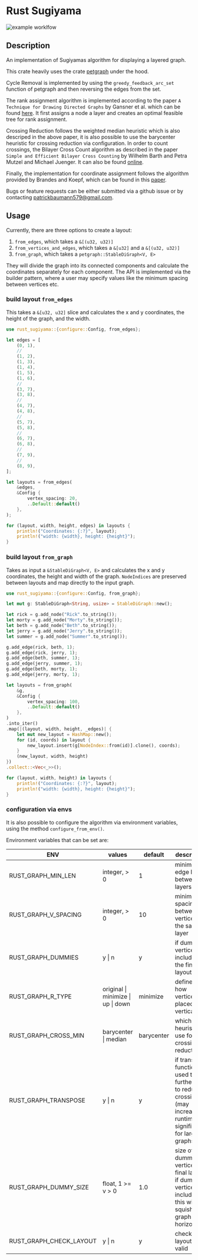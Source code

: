 # Rust Sugiyama

![example worklfow](https://github.com/paddison/rust-sugiyama/actions/workflows/rust_ci.yml/badge.svg)

## Description

An implementation of Sugiyamas algorithm for displaying a layered graph.

This crate heavily uses the crate [petgraph](https://crates.io/crates/petgraph) under the hood.

Cycle Removal is implemented by using the `greedy_feedback_arc_set` function of petgraph and then reversing the edges from the set.

The rank assignment algorithm is implemented according to the paper `A Technique for Drawing Directed Graphs` by Gansner et al. which can be found [here](https://ieeexplore.ieee.org/document/221135). It first assigns a node a layer and creates an optimal feasible tree for rank assignment.

Crossing Reduction follows the weighted median heuristic which is also descriped in the above paper, it is also possible to use the barycenter heuristic for crossing reduction via configuration. In order to count crossings, the Bilayer Cross Count algorithm as described in the paper `Simple and Efficient Bilayer Cross Counting` by Wilhelm Barth and Petra Mutzel and Michael Juenger. It can also be found [online](http://ls11-www.cs.tu-dortmund.de/downloads/papers/BJM04.pdf).

Finally, the implementation for coordinate assignment follows the algorithm provided by Brandes and Koepf, which can be found in this [paper](https://www.semanticscholar.org/paper/Fast-and-Simple-Horizontal-Coordinate-Assignment-Brandes-K%C3%B6pf/69cb129a8963b21775d6382d15b0b447b01eb1f8).

Bugs or feature requests can be either submitted via a github issue or by contacting patrickbaumann579@gmail.com.

## Usage

Currently, there are three options to create a layout:

1. `from_edges`, which takes a `&[(u32, u32)]`
2. `from_vertices_and_edges`, which takes a `&[u32]` and a `&[(u32, u32)]`
3. `from_graph`, which takes a `petgraph::StableDiGraph<V, E>`

They will divide the graph into its connected components and calculate the coordinates separately for each component.
The API is implemented via the builder pattern, where a user may specify values like the minimum spacing between vertices etc.

### build layout `from_edges`

This takes a `&[u32, u32]` slice and calculates the x and y coordinates, the height of the graph, and the width.

```rust
use rust_sugiyama::{configure::Config, from_edges};

let edges = [
    (0, 1),
    //
    (1, 2),
    (1, 3),
    (1, 4),
    (1, 5),
    (1, 6),
    //
    (3, 7),
    (3, 8),
    //
    (4, 7),
    (4, 8),
    //
    (5, 7),
    (5, 8),
    //
    (6, 7),
    (6, 8),
    //
    (7, 9),
    //
    (8, 9),
];

let layouts = from_edges(
    &edges,
    &Config {
        vertex_spacing: 20,
        ..Default::default()
    },
);

for (layout, width, height, edges) in layouts {
    println!("Coordinates: {:?}", layout);
    println!("width: {width}, height: {height}");
}
```

### build layout `from_graph`

Takes as input a `&StableDiGraph<V, E>` and calculates the x and y coordinates, the height and width of the graph.
`NodeIndices` are preserved between layouts and map directly to the input graph.

```rust
use rust_sugiyama::{configure::Config, from_graph};

let mut g: StableDiGraph<String, usize> = StableDiGraph::new();

let rick = g.add_node("Rick".to_string());
let morty = g.add_node("Morty".to_string());
let beth = g.add_node("Beth".to_string());
let jerry = g.add_node("Jerry".to_string());
let summer = g.add_node("Summer".to_string());

g.add_edge(rick, beth, 1);
g.add_edge(rick, jerry, 1);
g.add_edge(beth, summer, 1);
g.add_edge(jerry, summer, 1);
g.add_edge(beth, morty, 1);
g.add_edge(jerry, morty, 1);

let layouts = from_graph(
    &g,
    &Config {
        vertex_spacing: 100,
        ..Default::default()
    },
)
.into_iter()
.map(|(layout, width, height, _edges)| {
    let mut new_layout = HashMap::new();
    for (id, coords) in layout {
        new_layout.insert(g[NodeIndex::from(id)].clone(), coords);
    }
    (new_layout, width, height)
})
.collect::<Vec<_>>();

for (layout, width, height) in layouts {
    println!("Coordinates: {:?}", layout);
    println!("width: {width}, height: {height}");
}
```

### configuration via envs

It is also possible to configure the algorithm via environment variables, using the method `configure_from_env()`.

Environment variables that can be set are:

| ENV                     | values                             | default    | description                                                                                                            |
| ----------------------- | ---------------------------------- | ---------- | ---------------------------------------------------------------------------------------------------------------------- |
| RUST_GRAPH_MIN_LEN      | integer, > 0                       | 1          | minimum edge length between layers                                                                                     |
| RUST_GRAPH_V_SPACING    | integer, > 0                       | 10         | minimum spacing between vertices on the same layer                                                                     |
| RUST_GRAPH_DUMMIES      | y \| n                             | y          | if dummy vertices are included in the final layout                                                                     |
| RUST_GRAPH_R_TYPE       | original \| minimize \| up \| down | minimize   | defines how vertices are placed vertically                                                                             |
| RUST_GRAPH_CROSS_MIN    | barycenter \| median               | barycenter | which heuristic to use for crossing reduction                                                                          |
| RUST_GRAPH_TRANSPOSE    | y \| n                             | y          | if transpose function is used to further try to reduce crossings (may increase runtime significantly for large graphs) |
| RUST_GRAPH_DUMMY_SIZE   | float, 1 >= v > 0                  | 1.0        | size of dummy vertices in final layout, if dummy vertices are included. this will squish the graph horizontally        |
| RUST_GRAPH_CHECK_LAYOUT | y \| n                             | y          | check if the layout is valid                                                                                           |

